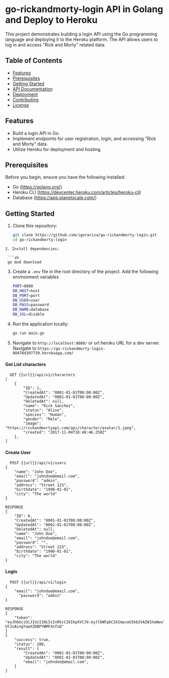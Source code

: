 # go-rickandmorty-login API in Golang and Deploy to Heroku

This project demonstrates building a login API using the Go programming language and deploying it to the Heroku platform. The API allows users to log in and access "Rick and Morty" related data.

## Table of Contents

- [Features](#features)
- [Prerequisites](#prerequisites)
- [Getting Started](#getting-started)
- [API Documentation](#api-documentation)
- [Deployment](#deployment)
- [Contributing](#contributing)
- [License](#license)

## Features

- Build a login API in Go.
- Implement endpoints for user registration, login, and accessing "Rick and Morty" data.
- Utilize Heroku for deployment and hosting.

## Prerequisites

Before you begin, ensure you have the following installed:

- Go (https://golang.org/)
- Heroku CLI (https://devcenter.heroku.com/articles/heroku-cli)
- Database (https://app.planetscale.com/)

## Getting Started

1. Clone this repository:

   ```sh
   git clone https://github.com/igorariza/go-rickandmorty-login.git
   cd go-rickandmorty-login 
  ```
2. Install dependencies:

   ```sh
   go mod download
   ```
3. Create a `.env` file in the root directory of the project. Add the following environment variables

   ```sh
   PORT=8080
   DB_HOST=host
   DB_PORT=port
   DB_USER=user
   DB_PASS=password
   DB_NAME=database
   DB_SSL=disable
   ```
4. Run the application locally:

   ```sh
   go run main.go
   ```
5. Navigate to `http://localhost:8080/` or url heroku
URL for a dev server. Navigate to `https://go-rickandmorty-login-80476d397739.herokuapp.com/`

#### Get List characters

```http
  GET {{url}}/api/v1/characters
[
    {
        "ID": 1,
        "CreatedAt": "0001-01-01T00:00:00Z",
        "UpdatedAt": "0001-01-01T00:00:00Z",
        "DeletedAt": null,
        "name": "Rick Sanchez",
        "status": "Alive",
        "species": "Human",
        "gender": "Male",
        "image": "https://rickandmortyapi.com/api/character/avatar/1.jpeg",
        "created": "2017-11-04T18:48:46.250Z"
    },
]
```
#### Create User

```http
  POST {{url}}/api/v1/users
{
    "name": "John Doe",
    "email": "johndoe@email.com",
    "password": "admin",
    "address": "Street 123",
    "birthdate": "1990-01-01",
    "city": "The world"
}

RESPONSE
{
    "ID": 0,
    "CreatedAt": "0001-01-01T00:00:00Z",
    "UpdatedAt": "0001-01-01T00:00:00Z",
    "DeletedAt": null,
    "name": "John Doe",
    "email": "johndoe@email.com",
    "password": "",
    "address": "Street 123",
    "birthdate": "1990-01-01",
    "city": "The world"
}
```

#### Login

```http
  POST {{url}}/api/v1/login
{
    "email": "johndoe@email.com",
	  "password": "admin"
}

RESPONSE
{
    "token": "eyJhbGciOiJIUzI1NiIsInR5cCI6IkpXVCJ9.eyJlbWFpbCI6ImpvaG5kb2VAZW1haWwuY29tIiwiZXhwIjoxNjkyMjY2MjMxLCJwYXNzd29yZCI6IiJ9.8fiIJW5htHKNQiXRk-Ul1xAingYawXZDBPYWMFXnfuQ"
}
{
    "success": true,
    "status": 200,
    "result": {
        "CreatedAt": "0001-01-01T00:00:00Z",
        "UpdatedAt": "0001-01-01T00:00:00Z",
        "email": "johndoe@email.com",
    }
}
```